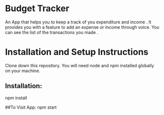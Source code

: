 # Budget Tracker



An App that helps you to keep a track of you expenditure and income . It provides you with a feature to add an expense or income through voice.
You can see the list of the transactions you made .



# Installation and Setup Instructions
Clone down this repository. You will need node and npm installed globally on your machine.

## Installation:
npm install

##To Visit App:
npm start
